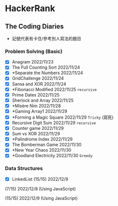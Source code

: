 # HackerRank
## The Coding Diaries 

* 記號代表有卡住/參考別人寫法的題目
  
### Problem Solving (Basic) 

- [X] Anagram 2022/11/23 
- [X] The Full Counting Sort 2022/11/24
- [X] *Separate the Numbers 2022/11/24
- [X] GridChallenge 2022/11/24
- [X] Sansa and XOR 2022/11/24
- [X] *Fibonacci Modified 2022/11/25 `recursive`
- [X] Prime Dates 2022/11/25
- [X] Sherlock and Array 2022/11/25
- [X] *Misère Nim 2022/11/28
- [X] *Gaming Array1 2022/11/29 
- [X] *Forming a Magic Square 2022/11/29 `Tricky` (寫死)
- [X] Recursive Digit Sum 2022/11/29 `recursive`
- [X] Counter game 2022/11/29
- [X] Sum vs XOR 2022/11/29
- [X] *Palindrome Index 2022/11/29
- [X] The Bomberman Game 2022/11/30
- [X] *New Year Chaos 2022/11/30
- [X] *Goodland Electricity 2022/11/30 `Greedy`

### Data Structures
- [X] LinkedList (15/15) 2022/12/9 

(7/15) 2022/12/8 (Using JavaScript)

(15/15) 2022/12/9 (Using JavaScript)  
